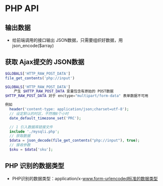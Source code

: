 # PHP API


## 输出数据
* 给前端调用的接口输出 JSON数据，只需要组织好数据，用json_encode($array)



## 获取 Ajax提交的 JSON数据
```php
$GLOBALS['HTTP_RAW_POST_DATA']
file_get_contents('php://input')

$GLOBALS['HTTP_RAW_POST_DATA']
    产生 $HTTP_RAW_POST_DATA 变量包含有原始的 POST数据
$HTTP_RAW_POST_DATA 对于 enctype="multipart/form-data" 表单数据不可用

例如
  header('content-type: application/json;charset=utf-8');
  // 设定默认的时区，不然晚8个小时
  date_default_timezone_set('PRC');

  // 1 引入数据库链接文件
  include './mysqli.php';
  // 获取数据
  $data = json_decode(file_get_contents("php://input"), true);
  // 接收参数
  $sku = $data['sku'];
```


## PHP 识别的数据类型
* PHP识别的数据类型：application/x-www.form-urlencoded标准的数据类型